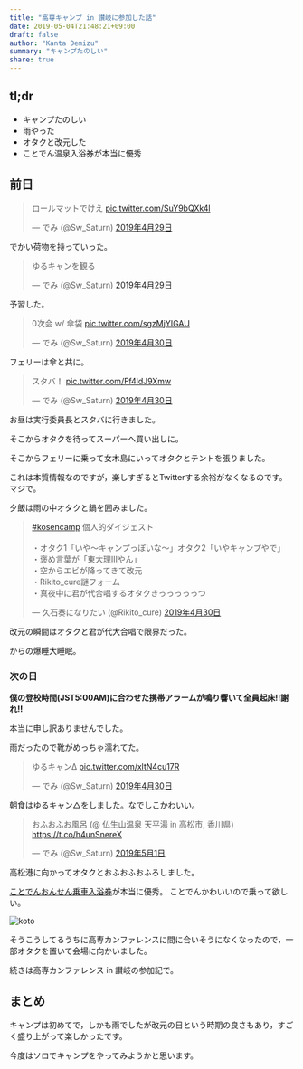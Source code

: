 ```yaml
---
title: "高専キャンプ in 讃岐に参加した話"
date: 2019-05-04T21:48:21+09:00
draft: false
author: "Kanta Demizu"
summary: "キャンプたのしい"
share: true
---
```


## tl;dr
- キャンプたのしい
- 雨やった
- オタクと改元した
- ことでん温泉入浴券が本当に優秀

## 前日


<blockquote class="twitter-tweet" data-lang="ja"><p lang="ja" dir="ltr">ロールマットでけえ <a href="https://t.co/SuY9bQXk4l">pic.twitter.com/SuY9bQXk4l</a></p>&mdash; でみ (@Sw_Saturn) <a href="https://twitter.com/Sw_Saturn/status/1122881977906892802?ref_src=twsrc%5Etfw">2019年4月29日</a></blockquote>
<script async src="https://platform.twitter.com/widgets.js" charset="utf-8"></script>

でかい荷物を持っていった。

<blockquote class="twitter-tweet" data-lang="ja"><p lang="ja" dir="ltr">ゆるキャンを観る</p>&mdash; でみ (@Sw_Saturn) <a href="https://twitter.com/Sw_Saturn/status/1122896465309732871?ref_src=twsrc%5Etfw">2019年4月29日</a></blockquote>
<script async src="https://platform.twitter.com/widgets.js" charset="utf-8"></script>

予習した。

<blockquote class="twitter-tweet" data-lang="ja"><p lang="ja" dir="ltr">0次会 w/ 傘袋 <a href="https://t.co/sgzMjYIGAU">pic.twitter.com/sgzMjYIGAU</a></p>&mdash; でみ (@Sw_Saturn) <a href="https://twitter.com/Sw_Saturn/status/1123014359502843904?ref_src=twsrc%5Etfw">2019年4月30日</a></blockquote>
<script async src="https://platform.twitter.com/widgets.js" charset="utf-8"></script>

フェリーは傘と共に。

<blockquote class="twitter-tweet" data-lang="ja"><p lang="ja" dir="ltr">スタバ！ <a href="https://t.co/Ff4ldJ9Xmw">pic.twitter.com/Ff4ldJ9Xmw</a></p>&mdash; でみ (@Sw_Saturn) <a href="https://twitter.com/Sw_Saturn/status/1123080551651368960?ref_src=twsrc%5Etfw">2019年4月30日</a></blockquote>
<script async src="https://platform.twitter.com/widgets.js" charset="utf-8"></script>

お昼は実行委員長とスタバに行きました。

そこからオタクを待ってスーパーへ買い出しに。

そこからフェリーに乗って女木島にいってオタクとテントを張りました。

これは本質情報なのですが，楽しすぎるとTwitterする余裕がなくなるのです。マジで。

夕飯は雨の中オタクと鍋を囲みました。
<blockquote class="twitter-tweet" data-lang="ja"><p lang="ja" dir="ltr"><a href="https://twitter.com/hashtag/kosencamp?src=hash&amp;ref_src=twsrc%5Etfw">#kosencamp</a> 個人的ダイジェスト<br><br>・オタク1「いや～キャンプっぽいな～」オタク2「いやキャンプやで」<br>・褒め言葉が「東大理IIIやん」<br>・空からエビが降ってきて改元<br>・Rikito_cure謎フォーム<br>・真夜中に君が代合唱するオタクきっっっっっつ</p>&mdash; 久石奏になりたい (@Rikito_cure) <a href="https://twitter.com/Rikito_cure/status/1123351892963119106?ref_src=twsrc%5Etfw">2019年4月30日</a></blockquote>
<script async src="https://platform.twitter.com/widgets.js" charset="utf-8"></script>

改元の瞬間はオタクと君が代大合唱で限界だった。

からの爆睡大睡眠。

### 次の日
**僕の登校時間(JST5:00AM)に合わせた携帯アラームが鳴り響いて全員起床‼️謝れ‼️**

本当に申し訳ありませんでした。


雨だったので靴がめっちゃ濡れてた。

<blockquote class="twitter-tweet" data-lang="ja"><p lang="ja" dir="ltr">ゆるキャンΔ <a href="https://t.co/xltN4cu17R">pic.twitter.com/xltN4cu17R</a></p>&mdash; でみ (@Sw_Saturn) <a href="https://twitter.com/Sw_Saturn/status/1123342954779643904?ref_src=twsrc%5Etfw">2019年4月30日</a></blockquote>
<script async src="https://platform.twitter.com/widgets.js" charset="utf-8"></script>

朝食はゆるキャン△をしました。なでしこかわいい。

<blockquote class="twitter-tweet" data-lang="ja"><p lang="ja" dir="ltr">おふおふお風呂 (@ 仏生山温泉 天平湯 in 高松市, 香川県) <a href="https://t.co/h4unSnereX">https://t.co/h4unSnereX</a></p>&mdash; でみ (@Sw_Saturn) <a href="https://twitter.com/Sw_Saturn/status/1123405601030144000?ref_src=twsrc%5Etfw">2019年5月1日</a></blockquote>
<script async src="https://platform.twitter.com/widgets.js" charset="utf-8"></script>

高松港に向かってオタクとおふおふおふろしました。

[ことでんおんせん乗車入浴券](http://www.kotoden.co.jp/publichtm/kotoden/ticket/kotoden_onsen/index.html)が本当に優秀。
ことでんかわいいので乗って欲しい。

![koto](/images/IMG_5948.jpg)

そうこうしてるうちに高専カンファレンスに間に合いそうになくなったので，一部オタクを置いて会場に向かいました。

続きは高専カンファレンス in 讃岐の参加記で。

## まとめ
キャンプは初めてで，しかも雨でしたが改元の日という時期の良さもあり，すごく盛り上がって楽しかったです。

今度はソロでキャンプをやってみようかと思います。
